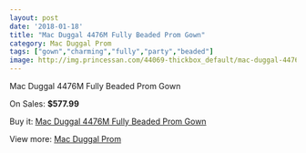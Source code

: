 ```yaml
---
layout: post
date: '2018-01-18'
title: "Mac Duggal 4476M Fully Beaded Prom Gown"
category: Mac Duggal Prom
tags: ["gown","charming","fully","party","beaded"]
image: http://img.princessan.com/44069-thickbox_default/mac-duggal-4476m-fully-beaded-prom-gown.jpg
---
```

Mac Duggal 4476M Fully Beaded Prom Gown

On Sales: **$577.99**
<a href="https://www.princessan.com/en/mac-duggal-prom/20489-mac-duggal-4476m-fully-beaded-prom-gown.html"><amp-img layout="responsive" width="600" height="600" src="//img.princessan.com/44069-thickbox_default/mac-duggal-4476m-fully-beaded-prom-gown.jpg" alt="Mac Duggal 4476M Fully Beaded Prom Gown 0" /></a>
<a href="https://www.princessan.com/en/mac-duggal-prom/20489-mac-duggal-4476m-fully-beaded-prom-gown.html"><amp-img layout="responsive" width="600" height="600" src="//img.princessan.com/44071-thickbox_default/mac-duggal-4476m-fully-beaded-prom-gown.jpg" alt="Mac Duggal 4476M Fully Beaded Prom Gown 1" /></a>
<a href="https://www.princessan.com/en/mac-duggal-prom/20489-mac-duggal-4476m-fully-beaded-prom-gown.html"><amp-img layout="responsive" width="600" height="600" src="//img.princessan.com/44070-thickbox_default/mac-duggal-4476m-fully-beaded-prom-gown.jpg" alt="Mac Duggal 4476M Fully Beaded Prom Gown 2" /></a>

Buy it: [Mac Duggal 4476M Fully Beaded Prom Gown](https://www.princessan.com/en/mac-duggal-prom/20489-mac-duggal-4476m-fully-beaded-prom-gown.html "Mac Duggal 4476M Fully Beaded Prom Gown")

View more: [Mac Duggal Prom](https://www.princessan.com/en/42-mac-duggal-prom "Mac Duggal Prom")